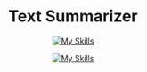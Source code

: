 <div align='center'>
  <h1> Text Summarizer</h1>
</div>
<div align='center'>

[![My Skills](https://skillicons.dev/icons?i=pytorch,python,tensorflow)](https://skillicons.dev) 

</div>

<div align='center'>

[![My Skills](https://skillicons.dev/icons?i=githubactions,fastapi,javascript,git,github,materialui)](https://skillicons.dev) 
</div>
